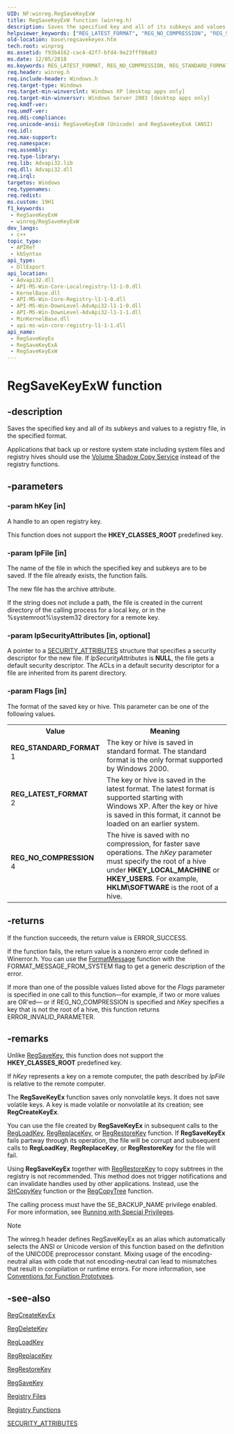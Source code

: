 ```yaml
---
UID: NF:winreg.RegSaveKeyExW
title: RegSaveKeyExW function (winreg.h)
description: Saves the specified key and all of its subkeys and values to a registry file, in the specified format. (Unicode)
helpviewer_keywords: ["REG_LATEST_FORMAT", "REG_NO_COMPRESSION", "REG_STANDARD_FORMAT", "RegSaveKeyEx", "RegSaveKeyEx function", "RegSaveKeyExW", "_win32_regsavekeyex", "base.regsavekeyex", "winreg/RegSaveKeyEx", "winreg/RegSaveKeyExW"]
old-location: base\regsavekeyex.htm
tech.root: winprog
ms.assetid: f93b4162-cac4-42f7-bfd4-9e23fff80a03
ms.date: 12/05/2018
ms.keywords: REG_LATEST_FORMAT, REG_NO_COMPRESSION, REG_STANDARD_FORMAT, RegSaveKeyEx, RegSaveKeyEx function, RegSaveKeyExA, RegSaveKeyExW, _win32_regsavekeyex, base.regsavekeyex, winreg/RegSaveKeyEx, winreg/RegSaveKeyExA, winreg/RegSaveKeyExW
req.header: winreg.h
req.include-header: Windows.h
req.target-type: Windows
req.target-min-winverclnt: Windows XP [desktop apps only]
req.target-min-winversvr: Windows Server 2003 [desktop apps only]
req.kmdf-ver: 
req.umdf-ver: 
req.ddi-compliance: 
req.unicode-ansi: RegSaveKeyExW (Unicode) and RegSaveKeyExA (ANSI)
req.idl: 
req.max-support: 
req.namespace: 
req.assembly: 
req.type-library: 
req.lib: Advapi32.lib
req.dll: Advapi32.dll
req.irql: 
targetos: Windows
req.typenames: 
req.redist: 
ms.custom: 19H1
f1_keywords:
 - RegSaveKeyExW
 - winreg/RegSaveKeyExW
dev_langs:
 - c++
topic_type:
 - APIRef
 - kbSyntax
api_type:
 - DllExport
api_location:
 - Advapi32.dll
 - API-MS-Win-Core-Localregistry-l1-1-0.dll
 - KernelBase.dll
 - API-MS-Win-Core-Registry-l1-1-0.dll
 - API-MS-Win-DownLevel-AdvApi32-l1-1-0.dll
 - API-MS-Win-DownLevel-AdvApi32-l1-1-1.dll
 - MinKernelBase.dll
 - api-ms-win-core-registry-l1-1-1.dll
api_name:
 - RegSaveKeyEx
 - RegSaveKeyExA
 - RegSaveKeyExW
---
```


# RegSaveKeyExW function


## -description

Saves the specified key and all of its subkeys and values to a registry file, in the specified format.

 Applications that back up or restore system state including system files and registry hives should use the <a href="/windows/win32/vss/volume-shadow-copy-service-overview">Volume Shadow Copy Service</a> instead of the registry functions.

## -parameters

### -param hKey [in]

A handle to an open registry key. 

This function does not support the <b>HKEY_CLASSES_ROOT</b> predefined key.

### -param lpFile [in]

The name of the file in which the specified key and subkeys are to be saved. If the file already exists, the function fails. 




The new file has the archive attribute.

If the string does not include a path, the file is created in the current directory of the calling process for a local key, or in the %systemroot%\system32 directory for a remote key.

### -param lpSecurityAttributes [in, optional]

A pointer to a 
<a href="/windows/win32/api/wtypesbase/ns-wtypesbase-security_attributes">SECURITY_ATTRIBUTES</a> structure that specifies a security descriptor for the new file. If <i>lpSecurityAttributes</i> is <b>NULL</b>, the file gets a default security descriptor. The ACLs in a default security descriptor for a file are inherited from its parent directory.

### -param Flags [in]

The format of the saved key or hive. This parameter can be one of the following values.

<table>
<tr>
<th>Value</th>
<th>Meaning</th>
</tr>
<tr>
<td width="40%"><a id="REG_STANDARD_FORMAT"></a><a id="reg_standard_format"></a><dl>
<dt><b>REG_STANDARD_FORMAT</b></dt>
<dt>1</dt>
</dl>
</td>
<td width="60%">
The key or hive is saved in standard format. The standard format is the only format supported by Windows 2000.

</td>
</tr>
<tr>
<td width="40%"><a id="REG_LATEST_FORMAT"></a><a id="reg_latest_format"></a><dl>
<dt><b>REG_LATEST_FORMAT</b></dt>
<dt>2</dt>
</dl>
</td>
<td width="60%">
The key or hive is saved in the latest format. The latest format is supported starting with Windows XP. After the key or hive is saved in this format, it cannot be loaded on an earlier system.

</td>
</tr>
<tr>
<td width="40%"><a id="REG_NO_COMPRESSION"></a><a id="reg_no_compression"></a><dl>
<dt><b>REG_NO_COMPRESSION</b></dt>
<dt>4</dt>
</dl>
</td>
<td width="60%">
The hive is saved with no compression, for faster save operations. The <i>hKey</i> parameter must specify the root of a hive under <b>HKEY_LOCAL_MACHINE </b> or <b>HKEY_USERS</b>. For example, <b>HKLM\SOFTWARE</b> is the root of a hive.

</td>
</tr>
</table>

## -returns

If the function succeeds, the return value is ERROR_SUCCESS.

If the function fails, the return value is a nonzero error code defined in Winerror.h. You can use the 
<a href="/windows/desktop/api/winbase/nf-winbase-formatmessage">FormatMessage</a> function with the FORMAT_MESSAGE_FROM_SYSTEM flag to get a generic description of the error.

If more than one of the possible values listed above for the <i>Flags</i> parameter is specified in one call to this function—for example, if two or more values are OR'ed— or if REG_NO_COMPRESSION is specified and <i>hKey</i> specifies a key that is not the root of a hive, this function returns ERROR_INVALID_PARAMETER.

## -remarks

Unlike <a href="/windows/desktop/api/winreg/nf-winreg-regsavekeya">RegSaveKey</a>, this function does not support the <b>HKEY_CLASSES_ROOT</b> predefined key.

If <i>hKey</i> represents a key on a remote computer, the path described by <i>lpFile</i> is relative to the remote computer.

The 
<b>RegSaveKeyEx</b> function saves only nonvolatile keys. It does not save volatile keys. A key is made volatile or nonvolatile at its creation; see 
<b>RegCreateKeyEx</b>.

You can use the file created by 
<b>RegSaveKeyEx</b> in subsequent calls to the 
<a href="/windows/desktop/api/winreg/nf-winreg-regloadkeya">RegLoadKey</a>, 
<a href="/windows/desktop/api/winreg/nf-winreg-regreplacekeya">RegReplaceKey</a>, or 
<a href="/windows/desktop/api/winreg/nf-winreg-regrestorekeya">RegRestoreKey</a> function. If 
<b>RegSaveKeyEx</b> fails partway through its operation, the file will be corrupt and subsequent calls to 
<b>RegLoadKey</b>, 
<b>RegReplaceKey</b>, or 
<b>RegRestoreKey</b> for the file will fail.

Using <b>RegSaveKeyEx</b> together with 
<a href="/windows/desktop/api/winreg/nf-winreg-regrestorekeya">RegRestoreKey</a> to copy subtrees in the registry is not recommended. This method does not trigger notifications and can invalidate handles used by other applications. Instead, use the 
<a href="/windows/desktop/api/shlwapi/nf-shlwapi-shcopykeya">SHCopyKey</a> function or the <a href="/windows/desktop/api/winreg/nf-winreg-regcopytreea">RegCopyTree</a> function.

The calling process must have the SE_BACKUP_NAME privilege enabled. For more information, see 
<a href="/windows/desktop/SecBP/running-with-special-privileges">Running with Special Privileges</a>.





> [!NOTE]
> The winreg.h header defines RegSaveKeyEx as an alias which automatically selects the ANSI or Unicode version of this function based on the definition of the UNICODE preprocessor constant. Mixing usage of the encoding-neutral alias with code that not encoding-neutral can lead to mismatches that result in compilation or runtime errors. For more information, see [Conventions for Function Prototypes](/windows/win32/intl/conventions-for-function-prototypes).

## -see-also

<a href="/windows/desktop/api/winreg/nf-winreg-regcreatekeyexa">RegCreateKeyEx</a>



<a href="/windows/desktop/api/winreg/nf-winreg-regdeletekeya">RegDeleteKey</a>



<a href="/windows/desktop/api/winreg/nf-winreg-regloadkeya">RegLoadKey</a>



<a href="/windows/desktop/api/winreg/nf-winreg-regreplacekeya">RegReplaceKey</a>



<a href="/windows/desktop/api/winreg/nf-winreg-regrestorekeya">RegRestoreKey</a>



<a href="/windows/desktop/api/winreg/nf-winreg-regsavekeya">RegSaveKey</a>



<a href="/windows/desktop/SysInfo/registry-files">Registry Files</a>



<a href="/windows/desktop/SysInfo/registry-functions">Registry Functions</a>



<a href="/windows/win32/api/wtypesbase/ns-wtypesbase-security_attributes">SECURITY_ATTRIBUTES</a>
